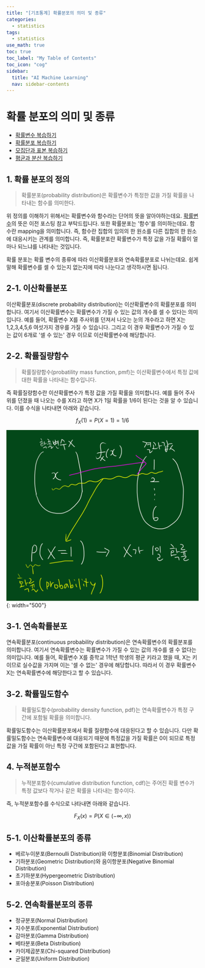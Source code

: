 ```yaml
---
title: "[기초통계] 확률분포의 의미 및 종류" 
categories:
  - statistics
tags:
  - statistics
use_math: true
toc: true
toc_label: "My Table of Contents"
toc_icon: "cog"
sidebar:
  title: "AI Machine Learning"
  nav: sidebar-contents
---
```


# 확률 분포의 의미 및 종류 


* [확률변수 복습하기](https://losskatsu.github.io/statistics/random-variable/)
* [확률분포 복습하기](https://losskatsu.github.io/statistics/prob-distribution/)
* [모집단과 표본 복습하기](https://losskatsu.github.io/statistics/population-sample/)
* [평균과 분산 복습하기](https://losskatsu.github.io/statistics/mean-vairance/)


## 1. 확률 분포의 정의

> 확률분포(probability distribution)은 확률변수가 특정한 값을 가질 확률을 나타내는 함수를 의미한다. 

위 정의를 이해하기 위해서는 확률변수와 함수라는 단어의 뜻을 알아야하는데요.
[확률변수](https://losskatsu.github.io/statistics/random-variable/)의 뜻은 이전 포스팅 참고 부탁드립니다. 
또한 확률분포는 '함수'를 의미하는데요. 
함수란 mapping을 의미합니다. 
즉, 함수란 집합의 임의의 한 원소를 다른 집합의 한 원소에 대응시키는 관계를 의미합니다. 
즉, 확률분포란 확률변수가 특정 값을 가질 확률이 얼마나 되느냐를 나타내는 것입니다.

확률 분포는 확률 변수의 종류에 따라 이산확률분포와 연속확률분포로 나뉘는데요. 
쉽게 말해 확률변수를 셀 수 있는지 없는지에 따라 나눈다고 생각하시면 됩니다. 

## 2-1. 이산확률분포

이산확률분포(discrete probability distribution)는 이산확률변수의 확률분포를 의미합니다. 
여기서 이산확률변수는 확률변수가 가질 수 있는 값의 개수를 셀 수 있다는 의미입니다. 
예를 들어, 확률변수 X를 주사위를 던져서 나오는 눈의 개수라고 하면 X는 1,2,3,4,5,6 여섯가지 경우를 가질 수 있습니다. 
그리고 이 경우 확률변수가 가질 수 있는 값이 6개로 '셀 수 있는' 경우 이므로 이산확률변수에 해당합니다. 

## 2-2. 확률질량함수

> 확률질량함수(probatility mass function, pmf)는 이산확률변수에서 특정 값에 대한 확률을 나타내는 함수입니다. 

즉 확률질량함수란 이산확률변수가 특정 값을 가질 확률을 의미합니다. 
예를 들어 주사위를 던졌을 때 나오는 수를 X라고 하면 X가 1일 확률을 1/6이 된다는 것을 알 수 있습니다. 
이를 수식을 나타내면 아래와 같습니다.

$$ f_{X}(1) = P(X = 1) = 1/6 $$

![figure01](/assets/images/statistics/prob-dist/distribution01.jpg){: width="500"}

## 3-1. 연속확률분포

연속확률분포(continuous probability distribution)은 연속확률변수의 확률분포를 의미합니다. 
여기서 연속확률변수는 확률변수가 가질 수 있는 값의 개수를 셀 수 없다는 의미입니다. 
예를 들어, 확률변수 X를 중학교 1학년 학생의 평균 키라고 했을 때, X는 키이므로 실수값을 가지며 이는 '셀 수 없는' 경우에 해당합니다. 
따라서 이 경우 확률변수 X는 연속확률변수에 해당한다고 할 수 있습니다. 

## 3-2. 확률밀도함수

> 확률밀도함수(probability density function, pdf)는 연속확률변수가 특정 구간에 포함될 확률을 의미합니다. 

확률밀도함수는 이산확률분포에서 확률 질량함수에 대응된다고 할 수 있습니다. 
다만 확률밀도함수는 연속확률변수에 대응되기 때문에 특정값을 가질 확률은 0이 되므로 특정값을 가질 확률이 아닌 특정 구간에 포함된다고 표현합니다.


## 4. 누적분포함수 

> 누적분포함수(cumulative distribution function, cdf)는 주어진 확률 변수가 특정 값보다 작거나 같은 확률을 나타내는 함수이다.

즉, 누적분포함수를 수식으로 나타내면 아래와 같습니다. 

$$ F_{X}(x) = P(X \in (-\infty, x)) $$ 


## 5-1. 이산확률분포의 종류

* 베르누이분포(Bernoulli Distribution)와 이항분포(Binomial Distribution)
* 기하분포(Geometric Distribution)와 음이항분포(Negative Binomial Distribution)
* 초기하분포(Hypergeometric Distribution)
* 포아송분포(Poisson Distribution)

## 5-2. 연속확률분포의 종류

* 정규분포(Normal Distribution)
* 지수분포(Exponential Distribution)
* 감마분포(Gamma Distribution)
* 베타분포(Beta Distribution)
* 카이제곱분포(Chi-squared Distribution)
* 균일분포(Uniform Distribution) 

